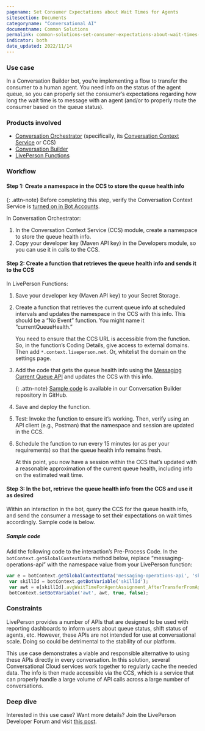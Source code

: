 ```yaml
---
pagename: Set Consumer Expectations about Wait Times for Agents
sitesection: Documents
categoryname: "Conversational AI"
documentname: Common Solutions
permalink: common-solutions-set-consumer-expectations-about-wait-times-for-agents.html
indicator: both
date_updated: 2022/11/14
---
```


### Use case

In a Conversation Builder bot, you’re implementing a flow to transfer the consumer to a human agent. You need info on the status of the agent queue, so you can properly set the consumer’s expectations regarding how long the wait time is to message with an agent (and/or to properly route the consumer based on the queue status).

### Products involved

* [Conversation Orchestrator](conversation-orchestrator-overview.html) (specifically, its [Conversation Context Service](conversation-orchestrator-conversation-context-service-overview.html) or CCS)
* [Conversation Builder](conversation-builder-overview.html)
* [LivePerson Functions](liveperson-functions-overview.html)

### Workflow

#### Step 1: Create a namespace in the CCS to store the queue health info

{: .attn-note}
Before completing this step, verify the Conversation Context Service is [turned on in Bot Accounts](bot-accounts-account-details.html).

In Conversation Orchestrator:

1. In the Conversation Context Service (CCS) module, create a namespace to store the queue health info.
2. Copy your developer key (Maven API key) in the Developers module, so you can use it in calls to the CCS.

#### Step 2: Create a function that retrieves the queue health info and sends it to the CCS

In LivePerson Functions:

1. Save your developer key (Maven API key) to your Secret Storage.
2. Create a function that retrieves the current queue info at scheduled intervals and updates the namespace in the CCS with this info. This should be a “No Event” function. You might name it “currentQueueHealth.”

    You need to ensure that the CCS URL is accessible from the function. So, in the function’s Coding Details, give access to external domains. Then add `*.context.liveperson.net`. Or, whitelist the domain on the settings page.

3. Add the code that gets the queue health info using the [Messaging Current Queue API](messaging-operations-api-methods-messaging-current-queue-health.html) and updates the CCS with this info.

    {: .attn-note}
    [Sample code](https://github.com/LivePersonInc/ConversationBuilder-Samples/blob/entityreplace/faas-samples/current-queue-health/currentQueueHealth.js) is available in our Conversation Builder repository in GitHub.

4. Save and deploy the function.

5. Test: Invoke the function to ensure it’s working. Then, verify using an API client (e.g., Postman) that the namespace and session are updated in the CCS.

6. Schedule the function to run every 15 minutes (or as per your requirements) so that the queue health info remains fresh.

    At this point, you now have a session within the CCS that’s updated with a reasonable approximation of the current queue health, including info on the estimated wait time.

#### Step 3: In the bot, retrieve the queue health info from the CCS and use it as desired

Within an interaction in the bot, query the CCS for the queue health info, and send the consumer a message to set their expectations on wait times accordingly. Sample code is below.

##### Sample code

Add the following code to the interaction’s Pre-Process Code. In the `botContext.getGlobalContextData` method below, replace “messaging-operations-api” with the namespace value from your LivePerson function:

```javascript
var e = botContext.getGlobalContextData('messaging-operations-api', 'skillsMetrics');
 var skillId = botContext.getBotVariable('skillId');
 var awt = e[skillId].avgWaitTimeForAgentAssignment_AfterTransferFromAgent;
 botContext.setBotVariable('awt', awt, true, false);
```

### Constraints

LivePerson provides a number of APIs that are designed to be used with reporting dashboards to inform users about queue status, shift status of agents, etc. However, these APIs are not intended for use at conversational scale. Doing so could be detrimental to the stability of our platform.

This use case demonstrates a viable and responsible alternative to using these APIs directly in every conversation. In this solution, several Conversational Cloud services work together to regularly cache the needed data. The info is then made accessible via the CCS, which is a service that can properly handle a large volume of API calls across a large number of conversations.

### Deep dive

Interested in this use case? Want more details? Join the LivePerson Developer Forum and visit [this post](https://talkyard.livepersonai.com/-18/caching-current-queue-health-apis-w-faas-the-context-session-store).